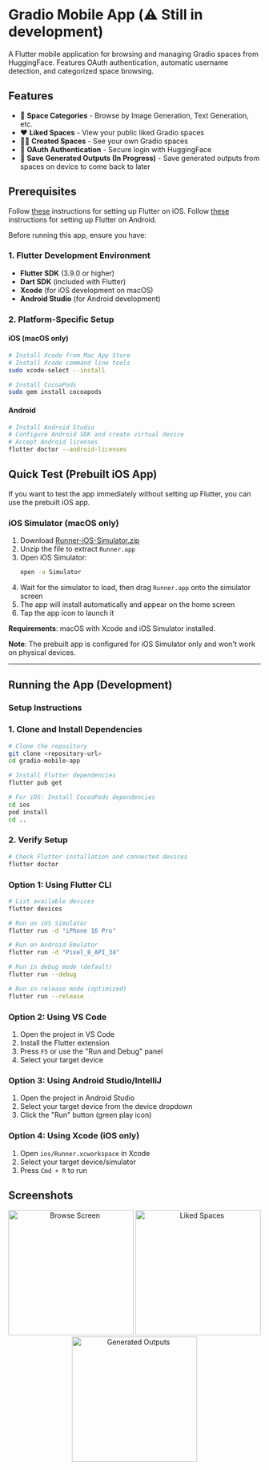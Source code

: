 # Gradio Mobile App (⚠️ Still in development)

A Flutter mobile application for browsing and managing Gradio spaces from HuggingFace. Features OAuth authentication, automatic username detection, and categorized space browsing.

## Features

- 📱 **Space Categories** - Browse by Image Generation, Text Generation, etc.
- ❤️ **Liked Spaces** - View your public liked Gradio spaces
- 👨‍💻 **Created Spaces** - See your own Gradio spaces
- 🔐 **OAuth Authentication** - Secure login with HuggingFace
- 💾 **Save Generated Outputs (In Progress)** - Save generated outputs from spaces on device to come back to later


## Prerequisites
Follow [these](https://docs.flutter.dev/get-started/install/macos/mobile-ios) instructions for setting up Flutter on iOS.
Follow [these](https://docs.flutter.dev/get-started/install/macos/mobile-android) instructions for setting up Flutter on Android.

Before running this app, ensure you have:

### 1. Flutter Development Environment
- **Flutter SDK** (3.9.0 or higher)
- **Dart SDK** (included with Flutter)
- **Xcode** (for iOS development on macOS)
- **Android Studio** (for Android development)

### 2. Platform-Specific Setup

#### iOS (macOS only)
```bash
# Install Xcode from Mac App Store
# Install Xcode command line tools
sudo xcode-select --install

# Install CocoaPods
sudo gem install cocoapods
```

#### Android
```bash
# Install Android Studio
# Configure Android SDK and create virtual device
# Accept Android licenses
flutter doctor --android-licenses
```

## Quick Test (Prebuilt iOS App)

If you want to test the app immediately without setting up Flutter, you can use the prebuilt iOS app.

### iOS Simulator (macOS only)
1. Download [Runner-iOS-Simulator.zip](./Runner-iOS-Simulator.zip)
2. Unzip the file to extract `Runner.app`
3. Open iOS Simulator:
   ```bash
   open -a Simulator
   ```
4. Wait for the simulator to load, then drag `Runner.app` onto the simulator screen
5. The app will install automatically and appear on the home screen
6. Tap the app icon to launch it

**Requirements**: macOS with Xcode and iOS Simulator installed.

**Note**: The prebuilt app is configured for iOS Simulator only and won't work on physical devices.

---

## Running the App (Development)
### Setup Instructions

### 1. Clone and Install Dependencies

```bash
# Clone the repository
git clone <repository-url>
cd gradio-mobile-app

# Install Flutter dependencies
flutter pub get

# For iOS: Install CocoaPods dependencies
cd ios
pod install
cd ..
```

### 2. Verify Setup

```bash
# Check Flutter installation and connected devices
flutter doctor
```

### Option 1: Using Flutter CLI

```bash
# List available devices
flutter devices

# Run on iOS Simulator
flutter run -d "iPhone 16 Pro"

# Run on Android Emulator
flutter run -d "Pixel_8_API_34"

# Run in debug mode (default)
flutter run --debug

# Run in release mode (optimized)
flutter run --release
```

### Option 2: Using VS Code

1. Open the project in VS Code
2. Install the Flutter extension
3. Press `F5` or use the "Run and Debug" panel
4. Select your target device

### Option 3: Using Android Studio/IntelliJ

1. Open the project in Android Studio
2. Select your target device from the device dropdown
3. Click the "Run" button (green play icon)

### Option 4: Using Xcode (iOS only)

1. Open `ios/Runner.xcworkspace` in Xcode
2. Select your target device/simulator
3. Press `Cmd + R` to run

## Screenshots

<div align="center">

<img src="screenshots/browse_screen.png" width="250" alt="Browse Screen">
<img src="screenshots/likes_screen.png" width="250" alt="Liked Spaces">
<img src="screenshots/outputs_screen.png" width="250" alt="Generated Outputs">

</div>
